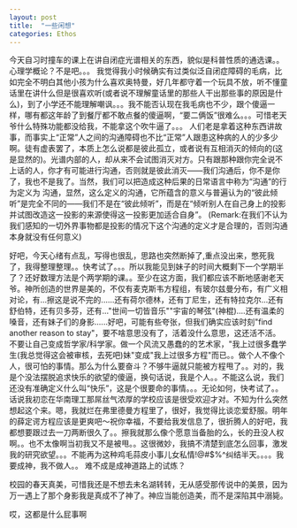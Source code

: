 ```yaml
---
layout: post
title:  "一些闲想"
categories: Ethos
---
```


今天自习时撞车的课上在讲自闭症光谱相关的东西，貌似是科普性质的通选课。。心理学概论？不是吧。。。
我觉得我小时候确实有过类似泛自闭症障碍的毛病，比如完全不明白其他小孩为什么喜欢奥特曼，好几年都守着一个玩具不放，听不懂童话里在讲什么但是很喜欢听(或者说不理解童话里的那些人干出那些事的原因是什么)，到了小学还不能理解嘲讽。。。我不能否认现在我毛病也不少，跟个傻逼一样，哪有都这年龄了到餐厅都不敢点餐的傻逼啊，“要二俩饭”很难么。。。可惜老天爷什么特殊功能都没给我，不能拿这个吹牛逼了。。。
人们老是拿着这种东西讲故事，而事实上“正常”人之间的沟通障碍也不比“正常”人跟患这种病的人的少多少啊。徒有虚表罢了，本质上怎么说都是彼此孤立，或者说有互相消灭的倾向的(这是显然的)。光谱内部的人，却从来不会试图消灭对方。只有跟那种跟你完全说不上话的人，你才有可能进行沟通，否则就是彼此消灭——我们沟通后，你不是你了，我也不是我了。当然，我们可以把造成这种后果的日常语言中称为“沟通”的行为定义为 沟通，显然，这么定义的沟通，它所蕴含的意义与普遍认为的“彼此倾听”是完全不同的——我们不是在“彼此倾听”，而是在“倾听别人在自己身上的投影并试图改造这一投影的来源使得这一投影更加适合自身”。
(Remark:在我们不认为我们感知的一切外界事物都是投影的情况下这个沟通的定义才是合理的，否则沟通本身就没有任何意义)

好吧，今天心绪有点乱，写得也很乱，思路也突然断掉了,重点没出来，憋死我了，我得整理整理。。快考试了。。。所以我能见到妹子的时间大概剩下一个学期半了？还好数理方法是个两学期的课。。至少在这方面，我们都应该不断地感谢老天爷。神所创造的世界是美的，不仅有麦克斯韦方程组，有玻尔兹曼分布，有广义相对论，有...擦这是说不完的......还有荷尔德林，还有丁尼生，还有特拉克尔...还有舒伯特，还有贝多芬，还有..."世间一切皆音乐""宇宙的琴弦"(神棍)....还有温柔的嗓音，还有妹子们的身影......好吧，可能有些夸张，但我们确实应该时刻"find another reason to stay"，要不啥意思没有了，活着没什么意思，这还活不活。不要让自己变成哲学家/科学家。做一个风流又愚蠢的的艺术家，"我上过很多蠢学生(我总觉得这会被审核，去死吧)妹"变成"我上过很多方程"而已。。做个人不像个人，很可怕的事情。那么为什么要奋斗？不够牛逼就只能被方程甩了。。对的，我是个没法摆脱追求快乐的欲望的傻逼，换句话说，我是个人。。不能这么说，我们还没有准确定义什么叫“快乐”，这是个很要命的事情。。。无论如何，快考试了。。
话说我初恋在华南理工那屌丝气浓厚的学校应该是很受欢迎才对。不知为什么突然想起这个来。嗯，我就烂在弗里德曼方程里了，很好，我觉得比谈恋爱舒服。明年的薛定谔方程应该是更爽吧～祝你幸福，不要给我发信息了，很折腾人的好吧，我都想要跟过去一刀两断很久了。。擦我就那么像个愿意当备胎的么，长的丑没人权啊。。也不太像啊当初我又不是被甩。。这很微妙，我搞不清楚到底怎么回事，激发我的研究欲望。。。不能再为这种鸡毛蒜皮小事儿女私情!@#$%^纠结半天。。。。我要成神，我不做人。。
难不成是成神道路上的试炼？

校园的春天真美，可惜我还是不想去未名湖转转，无从感受那传说中的美景，因为万一遇上了那个身影我是真成不了神了。神应当能创造美，而不是深陷其中溺毙。

哎，这都是什么屁事啊